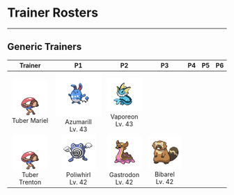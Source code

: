 # Trainer Rosters

---

## Generic Trainers

| Trainer | P1 | P2 | P3 | P4 | P5 | P6 |
|:-------:|:--:|:--:|:--:|:--:|:--:|:--:|
| ![Tuber Mariel](../../assets/trainers/tuber.png)<br>Tuber Mariel | ![Azumarill](../../assets/sprites/azumarill/front.gif)<br>Azumarill<br>Lv. 43 | ![Vaporeon](../../assets/sprites/vaporeon/front.gif)<br>Vaporeon<br>Lv. 43 |
| ![Tuber Trenton](../../assets/trainers/tuber.png)<br>Tuber Trenton | ![Poliwhirl](../../assets/sprites/poliwhirl/front.gif)<br>Poliwhirl<br>Lv. 42 | ![Gastrodon](../../assets/sprites/gastrodon/front.gif)<br>Gastrodon<br>Lv. 42 | ![Bibarel](../../assets/sprites/bibarel/front.gif)<br>Bibarel<br>Lv. 42 |
